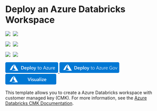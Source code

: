 # Deploy an Azure Databricks Workspace

<IMG SRC="https://azurequickstartsservice.blob.core.windows.net/badges/101-databricks-workspace-with-customer-managed-keys/PublicLastTestDate.svg" />&nbsp;
<IMG SRC="https://azurequickstartsservice.blob.core.windows.net/badges/101-databricks-workspace-with-customer-managed-keys/PublicDeployment.svg" />&nbsp;

<IMG SRC="https://azurequickstartsservice.blob.core.windows.net/badges/101-databricks-workspace-with-customer-managed-keys/FairfaxLastTestDate.svg" />&nbsp;
<IMG SRC="https://azurequickstartsservice.blob.core.windows.net/badges/101-databricks-workspace-with-customer-managed-keys/FairfaxDeployment.svg" />&nbsp;

<IMG SRC="https://azurequickstartsservice.blob.core.windows.net/badges/101-databricks-workspace-with-customer-managed-keys/BestPracticeResult.svg" />&nbsp;
<IMG SRC="https://azurequickstartsservice.blob.core.windows.net/badges/101-databricks-workspace-with-customer-managed-keys/CredScanResult.svg" />&nbsp;

<a href="https://portal.azure.us/#create/Microsoft.Template/uri/https%3A%2F%2Fraw.githubusercontent.com%2FAzure%2Fazure-quickstart-templates%2Fmaster%2F101-databricks-workspace-with-customer-managed-keys%2Fazuredeploy.json" target="_blank">
<img src="https://raw.githubusercontent.com/Azure/azure-quickstart-templates/master/1-CONTRIBUTION-GUIDE/images/deploytoazure.png"/>
</a>

<a href="https://portal.azure.us/#create/Microsoft.Template/uri/https%3A%2F%2Fraw.githubusercontent.com%2FAzure%2Fazure-quickstart-templates%2Fmaster%2F101-databricks-workspace-with-customer-managed-keys%2Fazuredeploy.json" target="_blank">
<img src="https://raw.githubusercontent.com/Azure/azure-quickstart-templates/master/1-CONTRIBUTION-GUIDE/images/deploytoazuregov.png"/>
</a>

<a href="https://portal.azure.us/#create/Microsoft.Template/uri/https%3A%2F%2Fraw.githubusercontent.com%2FAzure%2Fazure-quickstart-templates%2Fmaster%2F101-databricks-workspace-with-customer-managed-keys%2Fazuredeploy.json" target="_blank">
<img src="https://raw.githubusercontent.com/Azure/azure-quickstart-templates/master/1-CONTRIBUTION-GUIDE/images/visualizebutton.png"/>
</a>

This template allows you to create a Azure Databricks workspace with customer managed key (CMK). For more information, see the <a href="https://aka.ms/adbbyokdocs">Azure Databricks CMK Documentation</a>.

